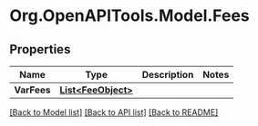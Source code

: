 # Org.OpenAPITools.Model.Fees

## Properties

Name | Type | Description | Notes
------------ | ------------- | ------------- | -------------
**VarFees** | [**List&lt;FeeObject&gt;**](FeeObject.md) |  | 

[[Back to Model list]](../README.md#documentation-for-models) [[Back to API list]](../README.md#documentation-for-api-endpoints) [[Back to README]](../README.md)

